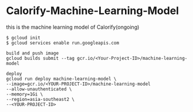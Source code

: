 # Calorify-Machine-Learning-Model


this is the machine learning model of Calorify(ongoing)

```
$ gcloud init
$ gcloud services enable run.googleapis.com

build and push image
gcloud builds submit --tag gcr.io/<Your-Project-ID>/machine-learning-model

deploy
gcloud run deploy machine-learning-model \
--image=gcr.io/<YOUR-PROJECT-ID>/machine-learning-model
--allow-unauthenticated \
--memory=1Gi \
--region=asia-southeast2 \
--<YOUR-PROJECT-ID>
```

